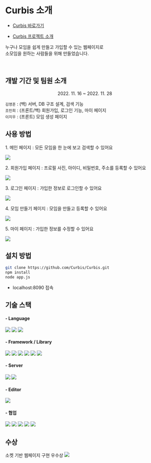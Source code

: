 <h1>Curbis 소개</h1>

* [Curbis 바로가기](http://118.67.142.249:8090/)

* [Curbis 프로젝트 소개](https://drive.google.com/file/d/1VuvYmdBn9uKe1VZaNbfQYmvE79gieDXo/view?usp=sharing)

<p>누구나 모임을 쉽게 만들고 가입할 수 있는 웹페이지로
<br>소모임을 원하는 사람들을 위해 만들었습니다.<p>
<br>

<h2>개발 기간 및 팀원 소개</h2>
<p align="center">2022. 11. 16 ~ 2022. 11. 28</p>
<p> 
    <code>김영훈</code> : (백) 서버, DB 구조 설계, 검색 기능 <br />
    <code>조민희</code> : (프론트/백) 회원가입, 로그인 기능, 마이 페이지 <br />
    <code>이지우</code> : (프론트) 모임 생성 페이지 <br />
</p>

<h2>사용 방법</h2>
<p>1. 메인 페이지 : 모든 모임을 한 눈에 보고 검색할 수 있어요</p>
<img src="https://user-images.githubusercontent.com/102302705/204457161-51658551-31cb-4a13-9dd0-eef7030c0fea.png">
<p>2. 회원가입 페이지 : 프로필 사진, 아이디, 비밀번호, 주소를 등록할 수 있어요</p>
<img src="https://user-images.githubusercontent.com/115196609/204453079-4577ceb1-8d7e-4039-a6e4-d6ba90594c9f.png">
<p>3. 로그인 페이지 : 가입한 정보로 로그인할 수 있어요</p>
<img src="https://user-images.githubusercontent.com/115196609/204453082-26b9a3b6-2dfa-45cf-8a8a-ce8ff98a309c.png">
<p>4. 모임 만들기 페이지 : 모임을 만들고 등록할 수 있어요</p>
<img src="https://user-images.githubusercontent.com/115196609/204453320-16b35c0a-0659-4366-96a4-e0e5557c94d8.png">
<p>5. 마이 페이지 : 가입한 정보를 수정할 수 있어요</p>
<img src="https://user-images.githubusercontent.com/115196609/204453090-38808a78-26b6-4754-84e9-d66b95381419.png">

<h2>설치 방법</h2>

```bash
git clone https://github.com/Curbis/Curbis.git
npm install
node app.js
```

- localhost:8090 접속

<h2>기술 스택</h2>
<h4>- Language</h4>
<p float="left">
<img src="https://img.shields.io/badge/html5-E34F26?style=for-the-badge&logo=html5&logoColor=white">
<img src="https://img.shields.io/badge/CSS-1572B6?style=for-the-badge&logo=CSS&logoColor=white">
<img src="https://img.shields.io/badge/JavaScript-F7DF1E?style=for-the-badge&logo=JavaScript&logoColor=white">
</p>

<h4>- Framework / Library</h4>
<p float="left">
<img src="https://img.shields.io/badge/Node.js-339933?style=for-the-badge&logo=nodedotjs&logoColor=white">
<img src="https://img.shields.io/badge/jquery-%230769AD.svg?style=for-the-badge&logo=jquery&logoColor=white">
<img src="https://img.shields.io/badge/Socket.io-010101.svg?style=for-the-badge&logo=Socket.io&logoColor=white">
<img src="https://img.shields.io/badge/Express-000000.svg?style=for-the-badge&logo=Express&logoColor=white">
<img src="https://img.shields.io/badge/Sequelize-52B0E7.svg?style=for-the-badge&logo=Sequelize&logoColor=white">
<img src="https://img.shields.io/badge/MySQL-4479A1.svg?style=for-the-badge&logo=MySQL&logoColor=white">
</p>

<h4>- Server<h4>
<img src="https://img.shields.io/badge/NAVER-03C75A?style=for-the-badge&logo=NAVER&logoColor=FFFFFF">
<img src="https://img.shields.io/badge/Apache-D22128?style=for-the-badge&logo=Apache&logoColor=white">

<h4>- Editor</h4>
<img src="https://img.shields.io/badge/VSCode-0078D4?style=for-the-badge&logo=visual%20studio%20code&logoColor=white">

<h4>- 협업</h4>
<p float="left">
<img src="https://img.shields.io/badge/github-%23121011.svg?style=for-the-badge&logo=github&logoColor=white">
<img src="https://img.shields.io/badge/git-F05032?style=for-the-badge&logo=git&logoColor=black">
<img src="https://img.shields.io/badge/Figma-F24E1E?style=for-the-badge&logo=figma&logoColor=white">
<img src="https://img.shields.io/badge/Slack-4A154B?style=for-the-badge&logo=slack&logoColor=white">
<img src="https://img.shields.io/badge/Notion-000000?style=for-the-badge&logo=Notion&logoColor=yellow">
</p>

<h2>수상</h2>
소켓 기반 웹페이지 구현 우수상
<img src="https://drive.google.com/file/d/1h66verHyrw5y1I_KhT9XcP0fbCnCTsqd/view?usp=sharing">
